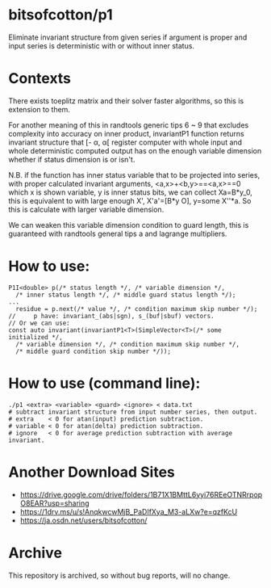 # bitsofcotton/p1
Eliminate invariant structure from given series if argument is proper and
input series is deterministic with or without inner status.

# Contexts
There exists toeplitz matrix and their solver faster algorithms,
so this is extension to them.  

For another meaning of this in randtools generic tips 6 ~ 9 that
excludes complexity into accuracy on inner product,
invariantP1 function returns invariant structure that \[- &alpha;, &alpha;\[
register computer with whole input and whole deterministic computed output
has on the enough variable dimension whether if status dimension is or isn't.

N.B. if the function has inner status variable that to be projected into
series, with proper calculated invariant arguments, \<a,x\>+\<b,y\>==\<a,x\>==0
which x is shown variable, y is inner status bits, we can collect
Xa=B\*y\_0, this is equivalent to with large enough X',
X'a'=\[B\*y O\], y=some X''\*a.
So this is calculate with larger variable dimension.

We can weaken this variable dimension condition to
guard length, this is guaranteed with randtools general tips a and
lagrange multipliers.  


# How to use:
    P1I<double> p(/* status length */, /* variable dimension */,
      /* inner status length */, /* middle guard status length */);
    ...
      residue = p.next(/* value */, /* condition maximum skip number */);
    //     p have: invariant_(abs|sgn), s_(buf|sbuf) vectors.
    // Or we can use:
    const auto invariant(invariantP1<T>(SimpleVector<T>(/* some initialized */,
      /* variable dimension */, /* condition maximum skip number */,
      /* middle guard condition skip number */));

# How to use (command line):
    ./p1 <extra> <variable> <guard> <ignore> < data.txt
    # subtract invariant structure from input number series, then output.
    # extra    < 0 for atan(input) prediction subtraction.
    # variable < 0 for atan(delta) prediction subtraction.
    # ignore   < 0 for average prediction subtraction with average invariant.

# Another Download Sites
* https://drive.google.com/drive/folders/1B71X1BMttL6yyi76REeOTNRrpopO8EAR?usp=sharing
* https://1drv.ms/u/s!AnqkwcwMjB_PaDIfXya_M3-aLXw?e=qzfKcU
* https://ja.osdn.net/users/bitsofcotton/

# Archive
This repository is archived, so without bug reports, will no change.


